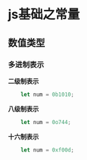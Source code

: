 # js基础之常量

## 数值类型

### 多进制表示

**二级制表示**

```js
    let num = 0b1010;
```

**八级制表示**

```js
    let num = 0o744;
```

**十六制表示**

```js
    let num = 0xf00d;
```